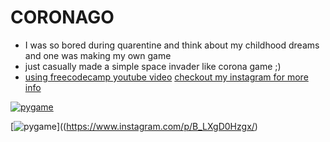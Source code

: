 # CORONAGO

* I was so bored during quarentine and think about my childhood dreams and one was making my own game 
* just casually made a simple space invader like corona game ;)
* [using freecodecamp youtube video](https://www.youtube.com/watch?v=FfWpgLFMI7w)
[checkout my instagram for more info](https://www.instagram.com/p/B_LXgD0Hzgx/)

[![pygame](http://img.youtube.com/vi/FfWpgLFMI7w/0.jpg)](http://www.youtube.com/watch?v=FfWpgLFMI7w"pygame")



[![pygame](http://img.instagram.com/vi/B_LXgD0Hzgx/B_LXgD0Hzgx.jpg)]((https://www.instagram.com/p/B_LXgD0Hzgx/)
